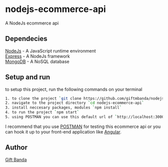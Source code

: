 # nodejs-ecommerce-api
A NodeJs ecommerce api

## Dependecies
[NodeJs](https://nodejs.org/en/) - A JavaScript runtime environment\
[Express](https://expressjs.com/) - A NodeJs framework\
[MongoDB](https://www.mongodb.com/) - A NoSQL database

## Setup and run
to setup this project, run the following commands on your terminal
```bash
1. to clone the project `git clone https://github.com/giftmbanda/nodejs-ecommerce-api`
2. navigate to the project directory `cd nodejs-ecommerce-api`
3. install neccesary packages, modules `npm install`
4. to run the project `npm start`
5. using POSTMAN you can use this default url of `http://localhost:3000`
```
I recommend that you use [POSTMAN](https://www.postman.com/) for testing this ecommerce api or you can hook it up to your front-end application like [Angular](https://angular.io/).

## Author
[Gift Banda](https://giftmbanda.com)
